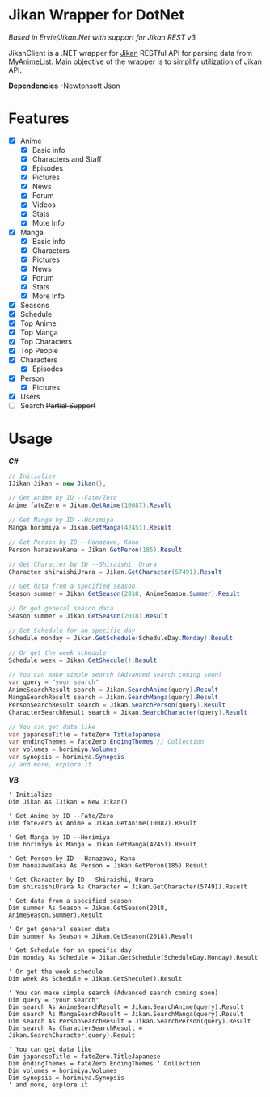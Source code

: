 # Jikan Wrapper for DotNet

*Based in Ervie/Jikan.Net with support for Jikan REST v3*

JikanClient is a .NET wrapper for [Jikan](https://jikan.moe/) RESTful API for parsing data from [MyAnimeList](https://myanimelist.com/). Main objective of the wrapper is to simplify utilization of Jikan API.

**Dependencies**
-Newtonsoft Json

# Features

- [X] Anime
	- [x] Basic info
	- [x] Characters and Staff
	- [x] Episodes
	- [x] Pictures
	- [x] News
	- [x] Forum
	- [X] Videos 
	- [X] Stats
	- [X] Mote Info
- [X] Manga
	- [X] Basic info
	- [X] Characters
	- [X] Pictures
	- [X] News
	- [X] Forum
	- [X] Stats
	- [X] More Info
- [X] Seasons
- [X] Schedule
- [X] Top Anime
- [X] Top Manga
- [X] Top Characters
- [X] Top People
- [X] Characters
	- [X] Episodes
- [X] Person
	- [X] Pictures
- [X] Users
- [ ] Search ~~Partial Support~~

# Usage
***C#***
```csharp
// Initialize
IJikan Jikan = new Jikan();

// Get Anime by ID --Fate/Zero
Anime fateZero = Jikan.GetAnime(10087).Result

// Get Manga by ID --Horimiya
Manga horimiya = Jikan.GetManga(42451).Result

// Get Person by ID --Hanazawa, Kana
Person hanazawaKana = Jikan.GetPeron(185).Result

// Get Character by ID --Shiraishi, Urara
Character shiraishiUrara = Jikan.GetCharacter(57491).Result

// Get data from a specified season
Season summer = Jikan.GetSeason(2018, AnimeSeason.Summer).Result

// Or get general season data
Season summer = Jikan.GetSeason(2018).Result

// Get Schedule for an specific day
Schedule monday = Jikan.GetSchedule(ScheduleDay.Monday).Result

// Or get the week schedule
Schedule week = Jikan.GetShecule().Result

// You can make simple search (Advanced search coming soon)
var query = "your search"
AnimeSearchResult search = Jikan.SearchAnime(query).Result
MangaSearchResult search = Jikan.SearchManga(query).Result
PersonSearchResult search = Jikan.SearchPerson(query).Result
CharacterSearchResult search = Jikan.SearchCharacter(query).Result

// You can get data like
var japaneseTitle = fateZero.TitleJapanese
var endingThemes = fateZero.EndingThemes // Collection
var volumes = horimiya.Volumes
var synopsis = horimiya.Synopsis
// and more, explore it
```
***VB***
```vbnet
' Initialize
Dim Jikan As IJikan = New Jikan()

' Get Anime by ID --Fate/Zero
Dim fateZero As Anime = Jikan.GetAnime(10087).Result

' Get Manga by ID --Horimiya
Dim horimiya As Manga = Jikan.GetManga(42451).Result

' Get Person by ID --Hanazawa, Kana
Dim hanazawaKana As Person = Jikan.GetPeron(185).Result

' Get Character by ID --Shiraishi, Urara
Dim shiraishiUrara As Character = Jikan.GetCharacter(57491).Result

' Get data from a specified season
Dim summer As Season = Jikan.GetSeason(2018, AnimeSeason.Summer).Result

' Or get general season data
Dim summer As Season = Jikan.GetSeason(2018).Result

' Get Schedule for an specific day
Dim monday As Schedule = Jikan.GetSchedule(ScheduleDay.Monday).Result

' Or get the week schedule
Dim week As Schedule = Jikan.GetShecule().Result

' You can make simple search (Advanced search coming soon)
Dim query = "your search"
Dim search As AnimeSearchResult = Jikan.SearchAnime(query).Result
Dim search As MangaSearchResult = Jikan.SearchManga(query).Result
Dim search As PersonSearchResult = Jikan.SearchPerson(query).Result
Dim search As CharacterSearchResult = Jikan.SearchCharacter(query).Result

' You can get data like
Dim japaneseTitle = fateZero.TitleJapanese
Dim endingThemes = fateZero.EndingThemes ' Collection
Dim volumes = horimiya.Volumes
Dim synopsis = horimiya.Synopsis
' and more, explore it
```
